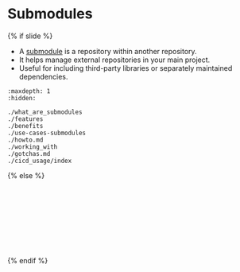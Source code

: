 # <i class="fab fa-git"></i> Submodules <i class="fa-solid fa-folder-tree"></i>
{% if slide %}
<!-- BUILDING THE SLIDES -->

- A [<i class="fab fa-git"></i> submodule](https://git-scm.com/book/en/v2/Git-Tools-Submodules) <i class="fa-solid fa-folder-tree"></i> is a repository within another repository.
- It helps manage external repositories in your main project.
- Useful for including third-party libraries or separately maintained dependencies.

```{toctree}
:maxdepth: 1
:hidden:

./what_are_submodules
./features
./benefits
./use-cases-submodules
./howto.md
./working_with
./gotchas.md
./cicd_usage/index

```
{% else %}
<!-- BUILDING THE PAGES -->
<!-- build the page content here -->


```{include} ./what_are_submodules.md
```
```{include} ./features.md
```
```{include} ./benefits.md
```
```{include} ./use-cases-submodules.md
```
```{include} ./howto.md
```
```{include} ./working_with.md
```
```{include} ./gotchas.md
```
```{include} ./cicd_usage/index.md
```
```{include} ./cicd_usage/github.md
```
```{include} ./cicd_usage/gitlab.md
```
{% endif %}

